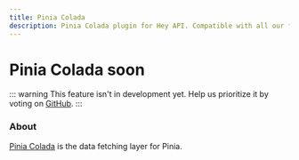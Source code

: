 ```yaml
---
title: Pinia Colada
description: Pinia Colada plugin for Hey API. Compatible with all our features.
---
```


# Pinia Colada <span data-soon>soon</span>

::: warning
This feature isn't in development yet. Help us prioritize it by voting on [GitHub](https://github.com/hey-api/openapi-ts/issues/1242).
:::

### About

[Pinia Colada](https://pinia-colada.esm.dev) is the data fetching layer for Pinia.

<!--@include: ../../partials/sponsors.md-->
